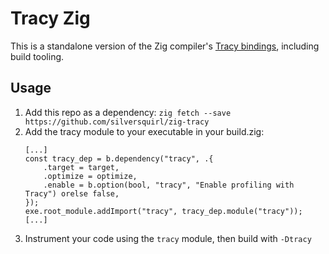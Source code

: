 # Tracy Zig

This is a standalone version of the Zig compiler's [Tracy bindings](https://github.com/ziglang/zig/blob/master/src/tracy.zig), including build tooling.

## Usage

1. Add this repo as a dependency: `zig fetch --save https://github.com/silversquirl/zig-tracy`
2. Add the tracy module to your executable in your build.zig:
   ```zig
   [...]
   const tracy_dep = b.dependency("tracy", .{
       .target = target,
       .optimize = optimize,
       .enable = b.option(bool, "tracy", "Enable profiling with Tracy") orelse false,
   });
   exe.root_module.addImport("tracy", tracy_dep.module("tracy"));
   [...]
   ```
3. Instrument your code using the `tracy` module, then build with `-Dtracy`
